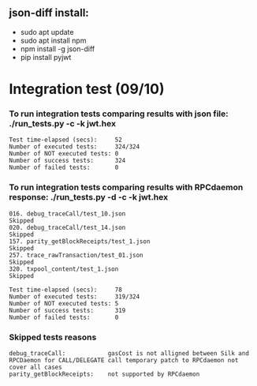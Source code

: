 json-diff install:
------------------
- sudo apt update
- sudo apt install npm
- npm install -g json-diff
- pip install pyjwt


# Integration test (09/10)

### To run integration tests comparing results with json file: ./run_tests.py -c -k jwt.hex

```
Test time-elapsed (secs):     52
Number of executed tests:     324/324
Number of NOT executed tests: 0
Number of success tests:      324
Number of failed tests:       0
```


### To run integration tests comparing results with RPCdaemon response: ./run_tests.py -d -c -k jwt.hex
```
016. debug_traceCall/test_10.json                                 Skipped
020. debug_traceCall/test_14.json                                 Skipped
157. parity_getBlockReceipts/test_1.json                          Skipped
257. trace_rawTransaction/test_01.json                            Skipped
320. txpool_content/test_1.json                                   Skipped
                                                                                    
Test time-elapsed (secs):     78
Number of executed tests:     319/324
Number of NOT executed tests: 5
Number of success tests:      319
Number of failed tests:       0
```

### Skipped tests reasons
```
debug_traceCall:            gasCost is not alligned between Silk and RPCDaemon for CALL/DELEGATE call temporary patch to RPCdaemon not cover all cases
parity_getBlockReceipts:    not supported by RPCdaemon
```
